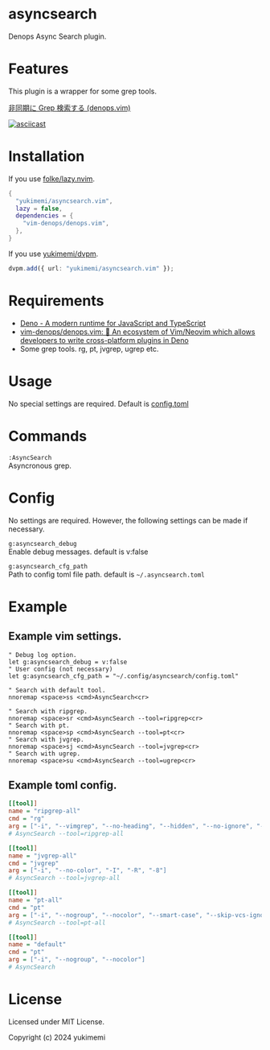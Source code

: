 # asyncsearch

Denops Async Search plugin.

# Features 

This plugin is a wrapper for some grep tools.

[非同期に Grep 検索する (denops.vim)](https://zenn.dev/yukimemi/articles/2021-03-21-dps-asyngrep)

[![asciicast](https://asciinema.org/a/JFQPdITg4is48RwQLpcTLTIJv.svg)](https://asciinema.org/a/JFQPdITg4is48RwQLpcTLTIJv)

# Installation 

If you use [folke/lazy.nvim](https://github.com/folke/lazy.nvim).

```lua
{
  "yukimemi/asyncsearch.vim",
  lazy = false,
  dependencies = {
    "vim-denops/denops.vim",
  },
}
```

If you use [yukimemi/dvpm](https://github.com/yukimemi/dvpm).

```typescript
dvpm.add({ url: "yukimemi/asyncsearch.vim" });
```

# Requirements 

- [Deno - A modern runtime for JavaScript and TypeScript](https://deno.land/)
- [vim-denops/denops.vim: 🐜 An ecosystem of Vim/Neovim which allows developers to write cross-platform plugins in Deno](https://github.com/vim-denops/denops.vim)
- Some grep tools. rg, pt, jvgrep, ugrep etc.

# Usage 

No special settings are required.
Default is [config.toml](https://github.com/yukimemi/asyncsearch/blob/main/denops/asyncsearch/config.toml)

# Commands 

`:AsyncSearch`                                                                
Asyncronous grep.

# Config 

No settings are required. However, the following settings can be made if necessary.

`g:asyncsearch_debug`                        
Enable debug messages.
default is v:false

`g:asyncsearch_cfg_path`                                          
Path to config toml file path.
default is `~/.asyncsearch.toml`

# Example 

## Example vim settings.

```vim
" Debug log option.
let g:asyncsearch_debug = v:false
" User config (not necessary)
let g:asyncsearch_cfg_path = "~/.config/asyncsearch/config.toml"

" Search with default tool.
nnoremap <space>ss <cmd>AsyncSearch<cr>

" Search with ripgrep.
nnoremap <space>sr <cmd>AsyncSearch --tool=ripgrep<cr>
" Search with pt.
nnoremap <space>sp <cmd>AsyncSearch --tool=pt<cr>
" Search with jvgrep.
nnoremap <space>sj <cmd>AsyncSearch --tool=jvgrep<cr>
" Search with ugrep.
nnoremap <space>su <cmd>AsyncSearch --tool=ugrep<cr>
```

## Example toml config.

```ini
[[tool]]
name = "ripgrep-all"
cmd = "rg"
arg = ["-i", "--vimgrep", "--no-heading", "--hidden", "--no-ignore", "--regexp"]
# AsyncSearch --tool=ripgrep-all

[[tool]]
name = "jvgrep-all"
cmd = "jvgrep"
arg = ["-i", "--no-color", "-I", "-R", "-8"]
# AsyncSearch --tool=jvgrep-all

[[tool]]
name = "pt-all"
cmd = "pt"
arg = ["-i", "--nogroup", "--nocolor", "--smart-case", "--skip-vcs-ignores", "--hidden"]
# AsyncSearch --tool=pt-all

[[tool]]
name = "default"
cmd = "pt"
arg = ["-i", "--nogroup", "--nocolor"]
# AsyncSearch
```

# License 

Licensed under MIT License.

Copyright (c) 2024 yukimemi

